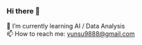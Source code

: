 ### Hi there 👋

🌱 I’m currently learning AI / Data Analysis  
📫 How to reach me: yunsu9888@gmail.com
